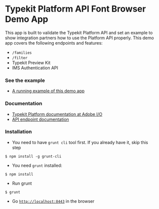 # Typekit Platform API Font Browser Demo App
This app is built to validate the Typekit Platform API and set an example to show integration partners how to use the Platform API properly. This demo app covers the following endpoints and features:
* `/families`
* `/filter`
* Typekit Preview Kit
* IMS Authentication API

### See the example

* [A running example of this demo app](https://demo.typekit.io)

### Documentation

* [Typekit Platform documentation at Adobe I/O](http://adobe.io/products/typekit)
* [API endpoint documentation](https://docs.typekit.io)

### Installation
* You need to have `grunt cli` tool first. If you already have it, skip this step
```
$ npm install -g grunt-cli
```
* You need `grunt` installed:
```
$ npm install
```
* Run grunt
```
$ grunt
```
* Go [`http://localhost:8443`](http://localhost:8433) in the browser
